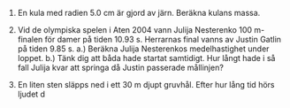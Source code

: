 1. En kula med radien $5.0$ cm är gjord av järn. Beräkna kulans massa.
2. Vid de olympiska spelen i Aten 2004 vann Julija Nesterenko $100$ m-finalen för damer på tiden $10.93$ s. Herrarnas final vanns av Justin Gatlin på tiden $9.85$ s.
a.) Beräkna Julija Nesterenkos medelhastighet under loppet.
b.) Tänk dig att båda hade startat samtidigt. Hur långt hade i så fall Julija kvar att springa då Justin passerade mållinjen?

5. En liten sten släpps ned i ett $30$ m djupt gruvhål. Efter hur lång tid hörs ljudet d